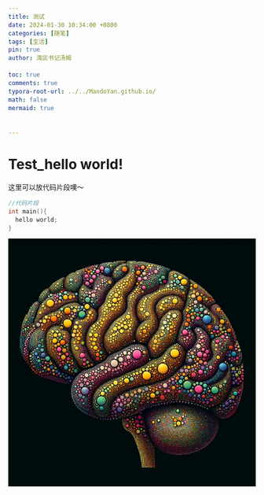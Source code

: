 ```yaml
---
title: 测试
date: 2024-01-30 10:34:00 +0800
categories: [随笔]
tags: [生活]
pin: true
author: 湾区书记汤姆

toc: true
comments: true
typora-root-url: ../../MandoYan.github.io/
math: false
mermaid: true


---
```


# Test_hello world!




这里可以放代码片段噢～
```c++
//代码片段
int main(){
  hello world;
}
```

![98F695AD-AADD-4CF0-AB3A-CA2C717BFA77_1_105_c](/assets/blog_res/2024-01-30-test.assets/98F695AD-AADD-4CF0-AB3A-CA2C717BFA77_1_105_c-6549007.jpeg)
